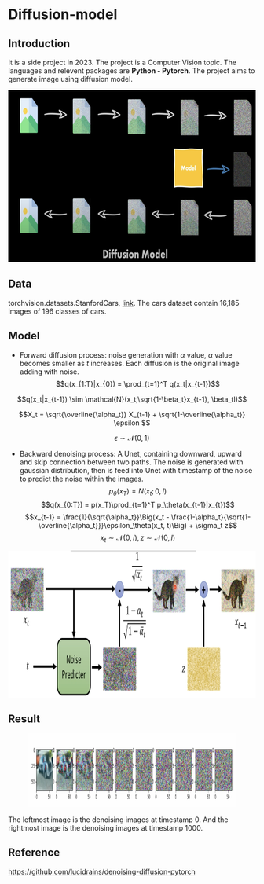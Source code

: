 # Diffusion-model
## Introduction
It is a side project in 2023. The project is a Computer Vision topic. The languages and relevent packages are **Python - Pytorch**. The project aims to generate image using diffusion model. 
<p align="center">
  <img 
  src="diffusion_process.png" 
  alt="Results of sklearn models" 
  width="600" height="350">
</p>

## Data
torchvision.datasets.StanfordCars, [link](http://ai.stanford.edu/~jkrause/cars/car_dataset.html). The cars dataset contain 16,185 images of 196 classes of cars. 
## Model
* Forward diffusion process: noise generation with $\alpha$ value, $\alpha$ value becomes smaller as $t$ increases. Each diffusion is the original image adding with noise.
$$q(x_{1:T}|x_{0}) = \prod_{t=1}^T q(x_t|x_{t-1})$$

$$q(x_t|x_{t-1}) \sim \mathcal{N}(x_t;\sqrt{1-\beta_t}x_{t-1}, \beta_tI)$$

$$X_t = \sqrt{\overline{\alpha_t}} X_{t-1} + \sqrt{1-\overline{\alpha_t}} \epsilon $$ 

$$\epsilon \sim \mathcal{N}(0, 1)$$
* Backward denoising process: A Unet, containing downward, upward and skip connection between two paths. The noise is generated with gaussian distribution, then is feed into Unet with timestamp of the noise to predict the noise within the images.
$$p_\theta(x_T) = N(x_t;0, I)$$
$$q(x_{0:T}) = p(x_T)\prod_{t=1}^T p_\theta(x_{t-1}|x_{t})$$ 
$$x_{t-1} = \frac{1}{\sqrt{\alpha_t}}\Big(x_t - \frac{1-\alpha_t}{\sqrt{1-\overline{\alpha_t}}}\epsilon_\theta(x_t, t)\Big) + \sigma_t z$$
$$x_t \sim \mathcal{N}(0, I), z \sim \mathcal{N}(0, I)$$

<p align="center">
  <img 
  src="backward_flow.png" 
  alt="Results of sklearn models" 
  width="750" height="300"
  align="center">
</p>

## Result
<figure>
  <img 
  src="diffusion_sample_img.png" 
  alt="Results of sklearn models" 
  width="1300" height="150">
</figure>
The leftmost image is the denoising images at timestamp 0. And the rightmost image is the denoising images at timestamp 1000.

## Reference
https://github.com/lucidrains/denoising-diffusion-pytorch
